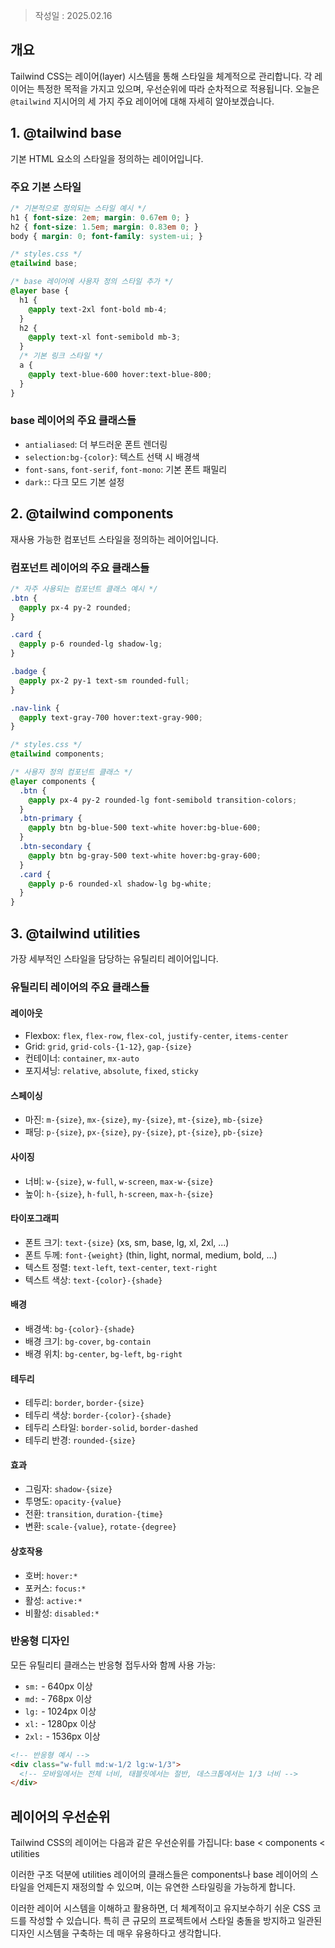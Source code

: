 >작성일 : 2025.02.16

## 개요
Tailwind CSS는 레이어(layer) 시스템을 통해 스타일을 체계적으로 관리합니다. 각 레이어는 특정한 목적을 가지고 있으며, 우선순위에 따라 순차적으로 적용됩니다. 오늘은 `@tailwind` 지시어의 세 가지 주요 레이어에 대해 자세히 알아보겠습니다.

## 1. @tailwind base
기본 HTML 요소의 스타일을 정의하는 레이어입니다.

### 주요 기본 스타일
```css
/* 기본적으로 정의되는 스타일 예시 */
h1 { font-size: 2em; margin: 0.67em 0; }
h2 { font-size: 1.5em; margin: 0.83em 0; }
body { margin: 0; font-family: system-ui; }

/* styles.css */
@tailwind base;

/* base 레이어에 사용자 정의 스타일 추가 */
@layer base {
  h1 {
    @apply text-2xl font-bold mb-4;
  }
  h2 {
    @apply text-xl font-semibold mb-3;
  }
  /* 기본 링크 스타일 */
  a {
    @apply text-blue-600 hover:text-blue-800;
  }
}
```

### base 레이어의 주요 클래스들
- `antialiased`: 더 부드러운 폰트 렌더링
- `selection:bg-{color}`: 텍스트 선택 시 배경색
- `font-sans`, `font-serif`, `font-mono`: 기본 폰트 패밀리
- `dark:`: 다크 모드 기본 설정

## 2. @tailwind components
재사용 가능한 컴포넌트 스타일을 정의하는 레이어입니다.

### 컴포넌트 레이어의 주요 클래스들
```css
/* 자주 사용되는 컴포넌트 클래스 예시 */
.btn {
  @apply px-4 py-2 rounded;
}

.card {
  @apply p-6 rounded-lg shadow-lg;
}

.badge {
  @apply px-2 py-1 text-sm rounded-full;
}

.nav-link {
  @apply text-gray-700 hover:text-gray-900;
}

/* styles.css */
@tailwind components;

/* 사용자 정의 컴포넌트 클래스 */
@layer components {
  .btn {
    @apply px-4 py-2 rounded-lg font-semibold transition-colors;
  }
  .btn-primary {
    @apply btn bg-blue-500 text-white hover:bg-blue-600;
  }
  .btn-secondary {
    @apply btn bg-gray-500 text-white hover:bg-gray-600;
  }
  .card {
    @apply p-6 rounded-xl shadow-lg bg-white;
  }
}
```

## 3. @tailwind utilities
가장 세부적인 스타일을 담당하는 유틸리티 레이어입니다.

### 유틸리티 레이어의 주요 클래스들

#### 레이아웃
- Flexbox: `flex`, `flex-row`, `flex-col`, `justify-center`, `items-center`
- Grid: `grid`, `grid-cols-{1-12}`, `gap-{size}`
- 컨테이너: `container`, `mx-auto`
- 포지셔닝: `relative`, `absolute`, `fixed`, `sticky`

#### 스페이싱
- 마진: `m-{size}`, `mx-{size}`, `my-{size}`, `mt-{size}`, `mb-{size}`
- 패딩: `p-{size}`, `px-{size}`, `py-{size}`, `pt-{size}`, `pb-{size}`

#### 사이징
- 너비: `w-{size}`, `w-full`, `w-screen`, `max-w-{size}`
- 높이: `h-{size}`, `h-full`, `h-screen`, `max-h-{size}`

#### 타이포그래피
- 폰트 크기: `text-{size}` (xs, sm, base, lg, xl, 2xl, ...)
- 폰트 두께: `font-{weight}` (thin, light, normal, medium, bold, ...)
- 텍스트 정렬: `text-left`, `text-center`, `text-right`
- 텍스트 색상: `text-{color}-{shade}`

#### 배경
- 배경색: `bg-{color}-{shade}`
- 배경 크기: `bg-cover`, `bg-contain`
- 배경 위치: `bg-center`, `bg-left`, `bg-right`

#### 테두리
- 테두리: `border`, `border-{size}`
- 테두리 색상: `border-{color}-{shade}`
- 테두리 스타일: `border-solid`, `border-dashed`
- 테두리 반경: `rounded-{size}`

#### 효과
- 그림자: `shadow-{size}`
- 투명도: `opacity-{value}`
- 전환: `transition`, `duration-{time}`
- 변환: `scale-{value}`, `rotate-{degree}`

#### 상호작용
- 호버: `hover:*`
- 포커스: `focus:*`
- 활성: `active:*`
- 비활성: `disabled:*`

### 반응형 디자인
모든 유틸리티 클래스는 반응형 접두사와 함께 사용 가능:
- `sm:` - 640px 이상
- `md:` - 768px 이상
- `lg:` - 1024px 이상
- `xl:` - 1280px 이상
- `2xl:` - 1536px 이상

```html
<!-- 반응형 예시 -->
<div class="w-full md:w-1/2 lg:w-1/3">
  <!-- 모바일에서는 전체 너비, 태블릿에서는 절반, 데스크톱에서는 1/3 너비 -->
</div>
```

## 레이어의 우선순위

Tailwind CSS의 레이어는 다음과 같은 우선순위를 가집니다: 
base < components < utilities

이러한 구조 덕분에 utilities 레이어의 클래스들은 components나 base 레이어의 스타일을 언제든지 재정의할 수 있으며, 이는 유연한 스타일링을 가능하게 합니다.

이러한 레이어 시스템을 이해하고 활용하면, 더 체계적이고 유지보수하기 쉬운 CSS 코드를 작성할 수 있습니다. 특히 큰 규모의 프로젝트에서 스타일 충돌을 방지하고 일관된 디자인 시스템을 구축하는 데 매우 유용하다고 생각합니다.